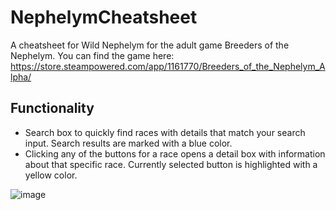 # NephelymCheatsheet
A cheatsheet for Wild Nephelym for the adult game Breeders of the Nephelym.
You can find the game here: https://store.steampowered.com/app/1161770/Breeders_of_the_Nephelym_Alpha/

## Functionality
- Search box to quickly find races with details that match your search input. Search results are marked with a blue color.
- Clicking any of the buttons for a race opens a detail box with information about that specific race. Currently selected button is highlighted with a yellow color.

![image](https://github.com/user-attachments/assets/81dc47fb-9b2d-4add-8223-cee2245b53ca)
